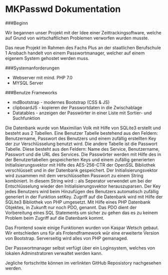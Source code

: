MKPasswd Dokumentation
======================

###Beginn

Wir begannen unser Projekt mit der Idee einer Zeittrackingsoftware, welche auf Grund von wirtschaftlichen Problemen verworfen wurden musste.

Das neue Projekt im Rahmen des Fachs Plus an der staatlichen Berufschule 1 Ansbach handelt von einem Passwortmanager, welcher auf einem eigenem System gehostet werden muss.

###Systemanforderungen

* Webserver mit mind. PHP 7.0
* MYSQL Server

###Benutze Frameworks

* mdBootstrap - modernes Bootstrap (CSS & JS)
* clipboardJS - kopieren der Passwortdaten in die Zwischablage
* Datatables - anzeigen der Passwörter in einer Liste mit Sortier- und Suchfunktion


Die Datenbank wurde von Maximilian Volk mit Hilfe von SQLite3 erstellt und besteht aus 2 Tabellen.
Eine Benutzer Tabelle bestehend aus den Feldern: Benutzername, Passwort des Benutzers und einem zufällig erstellten Key der zur Verschlüsselung benutzt wird.
Die andere Tabelle ist die Passwort Tabelle. Diese besteht aus den Feldern: Name des Service, Benutzername, Passwort und die URL des Services.
Die Passwörter werden mit Hilfe des in der Benutzertabellen gespeicherten Keys und einem zufällig generierten Initialisierungsvektor mit Hilfe des
AES-256-CTR der OpenSSL Bibliothek verschlüsselt und in der Datenbank gespeichert. Der Initialisierungsvektor wird zusammen mit dem verschlüsselten Passwort
zu einem String kombiniert. In diesem String wird :: als Seperator verwendet um bei der Entschlüsselung wieder den Initialisierungsvektor herauszuparsen.
Der Key jedes Benutzers wird beim Hinzufügen des Benutzers automatisch zufällig generiert in der Funktion setKey.
Zugriff auf die Datenbank wird mit Hilfe der SQLite3 Bibliothek von PHP umgesetzt. Mit Hilfe eines PHP Datenbank Objektes, in Zukunft nur noch PDO, genannt.
Das PDO dient der Vorbereitung eines SQL Statements um sicher zu gehen das es zu keinem Problem beim Zugriff auf die Datenbank kommt.

Das Frontend sowie einige Funktionen wurden von Kaspar Wetsch gebaut. Wir entschieden uns für als Frotendframework wür eine erweiterte Version von Bootstrap. Serverseitig wird alles von PHP gemanaged.

Der Passwortmanager selbst verfügt über ein Loginsystem, welches von lokalen Adminstratoren verwaltet werden kann.

Jegliche fortschritte können im verlinkten GitHub Reposistory nachgesehen werden. 

